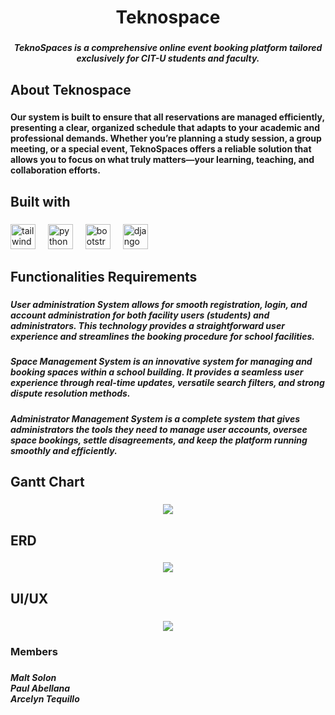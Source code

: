 <h1 align="center">Teknospace</h1>

###

<h5 align="center">TeknoSpaces is a comprehensive online event booking platform tailored exclusively for CIT-U students and faculty.</h5>

###

<h2 align="left">About Teknospace</h2>

###

<h4 align="left">Our system is built to ensure that all reservations are managed efficiently, presenting a clear, organized schedule that adapts to your academic and professional demands. Whether you’re planning a study session, a group meeting, or a special event, TeknoSpaces offers a reliable solution that allows you to focus on what truly matters—your learning, teaching, and collaboration efforts.</h4>

###

<h2 align="left">Built with</h2>

###

<div align="left">
  <img src="https://cdn.jsdelivr.net/gh/devicons/devicon/icons/tailwindcss/tailwindcss-original-wordmark.svg" height="40" alt="tailwindcss logo"  />
  <img width="12" />
  <img src="https://cdn.jsdelivr.net/gh/devicons/devicon/icons/python/python-original.svg" height="40" alt="python logo"  />
  <img width="12" />
  <img src="https://cdn.jsdelivr.net/gh/devicons/devicon/icons/bootstrap/bootstrap-original.svg" height="40" alt="bootstrap logo"  />
  <img width="12" />
  <img src="https://cdn.jsdelivr.net/gh/devicons/devicon/icons/django/django-plain.svg" height="40" alt="django logo"  />
</div>

###

<h2 align="left">Functionalities Requirements</h2>

###

<h5 align="left">User administration System allows for smooth registration, login, and account administration for both facility users (students) and administrators. This technology provides a straightforward user experience and streamlines the booking procedure for school facilities.</h5>

###

<h5 align="left">Space Management System is an innovative system for managing and booking spaces within a school building. It provides a seamless user experience through real-time updates, versatile search filters, and strong dispute resolution methods.</h5>

###

<h5 align="left">Administrator Management System is a complete system that gives administrators the tools they need to manage user accounts, oversee space bookings, settle disagreements, and keep the platform running smoothly and efficiently.</h5>

###

<h2 align="left">Gantt Chart</h2>

###

<div align="center">
  <img height="" src="https://i.pinimg.com/736x/9f/a9/64/9fa9645f14b9c38a4990a5be9e0e87a0.jpg"  />
</div>

###

<h2 align="left">ERD</h2>

###

<div align="center">
  <img height="" src="https://i.pinimg.com/736x/45/3d/06/453d068d340266c45a0f3975467db822.jpg"  />
</div>

###

<h2 align="left">UI/UX</h2>

###

<div align="center">
  <img height="" src="https://i.pinimg.com/736x/21/99/ea/2199ea07933556659fac26562fc8c574.jpg"  />
</div>

###

<h3 align="left">Members</h3>

###

<h5 align="left">Malt Solon<br>Paul Abellana<br>Arcelyn Tequillo</h5>

###
